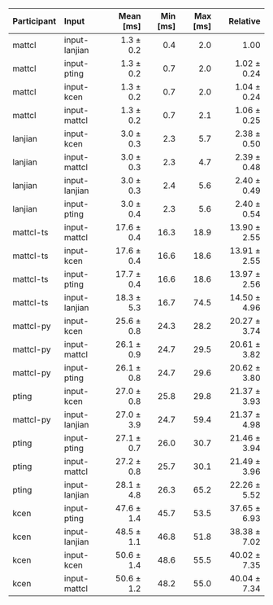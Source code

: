 | Participant | Input | Mean [ms] | Min [ms] | Max [ms] | Relative |
|:---|:---|---:|---:|---:|---:|
| mattcl | input-lanjian | 1.3 ± 0.2 | 0.4 | 2.0 | 1.00 |
| mattcl | input-pting | 1.3 ± 0.2 | 0.7 | 2.0 | 1.02 ± 0.24 |
| mattcl | input-kcen | 1.3 ± 0.2 | 0.7 | 2.0 | 1.04 ± 0.24 |
| mattcl | input-mattcl | 1.3 ± 0.2 | 0.7 | 2.1 | 1.06 ± 0.25 |
| lanjian | input-kcen | 3.0 ± 0.3 | 2.3 | 5.7 | 2.38 ± 0.50 |
| lanjian | input-mattcl | 3.0 ± 0.3 | 2.3 | 4.7 | 2.39 ± 0.48 |
| lanjian | input-lanjian | 3.0 ± 0.3 | 2.4 | 5.6 | 2.40 ± 0.49 |
| lanjian | input-pting | 3.0 ± 0.4 | 2.3 | 5.6 | 2.40 ± 0.54 |
| mattcl-ts | input-mattcl | 17.6 ± 0.4 | 16.3 | 18.9 | 13.90 ± 2.55 |
| mattcl-ts | input-kcen | 17.6 ± 0.4 | 16.6 | 18.6 | 13.91 ± 2.55 |
| mattcl-ts | input-pting | 17.7 ± 0.4 | 16.6 | 18.6 | 13.97 ± 2.56 |
| mattcl-ts | input-lanjian | 18.3 ± 5.3 | 16.7 | 74.5 | 14.50 ± 4.96 |
| mattcl-py | input-kcen | 25.6 ± 0.8 | 24.3 | 28.2 | 20.27 ± 3.74 |
| mattcl-py | input-mattcl | 26.1 ± 0.9 | 24.7 | 29.5 | 20.61 ± 3.82 |
| mattcl-py | input-pting | 26.1 ± 0.8 | 24.7 | 29.6 | 20.62 ± 3.80 |
| pting | input-kcen | 27.0 ± 0.8 | 25.8 | 29.8 | 21.37 ± 3.93 |
| mattcl-py | input-lanjian | 27.0 ± 3.9 | 24.7 | 59.4 | 21.37 ± 4.98 |
| pting | input-pting | 27.1 ± 0.7 | 26.0 | 30.7 | 21.46 ± 3.94 |
| pting | input-mattcl | 27.2 ± 0.8 | 25.7 | 30.1 | 21.49 ± 3.96 |
| pting | input-lanjian | 28.1 ± 4.8 | 26.3 | 65.2 | 22.26 ± 5.52 |
| kcen | input-pting | 47.6 ± 1.4 | 45.7 | 53.5 | 37.65 ± 6.93 |
| kcen | input-lanjian | 48.5 ± 1.1 | 46.8 | 51.8 | 38.38 ± 7.02 |
| kcen | input-kcen | 50.6 ± 1.4 | 48.6 | 55.5 | 40.02 ± 7.35 |
| kcen | input-mattcl | 50.6 ± 1.2 | 48.2 | 55.0 | 40.04 ± 7.34 |
